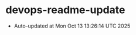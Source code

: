 # devops-readme-update
<!--START_SECTION:activity-->
- Auto-updated at Mon Oct 13 13:26:14 UTC 2025
<!--END_SECTION:activity-->
